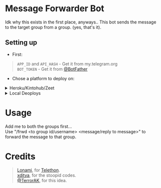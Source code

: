 # Message Forwarder Bot

Idk why this exists in the first place, anyways..
This bot sends the message to the target group from a group. (yes, that's it).

## Setting up 
* First:
> `APP_ID` and `API_HASH` - Get it from my.telegram.org   
> `BOT_TOKEN` - Get it from [@BotFather](https://t.me/BotFather)   
* Chose a platform to deploy on:
<details>
<summary>Heroku/Kintohub/Zeet</summary>
<br>
[![Deploy To Heroku](https://www.herokucdn.com/deploy/button.svg)](https://heroku.com/deploy?template=https://github.com/samurai-maker/MessageForwardbot)
</details>
<details>
<summary>Local Deoploys</summary>
<br>
Make a ".env" file in the root of the repo, like ".env.sample" and fill in the values.   
</details>

# Usage
Add me to both the groups first...   
Use "/frwd <to group id/username> <message/reply to message>" to forward the message to that group.

# Credits
> [Lonami](https://github.com/LonamiWebs), for [Telethon](https://github.com/LonamiWebs/Telethon).   
> [xditya](https://github.com/xditya), for the stoopid codes.   
> [@TerrorAK](https://t.me/TerrorAK), for this idea.   
